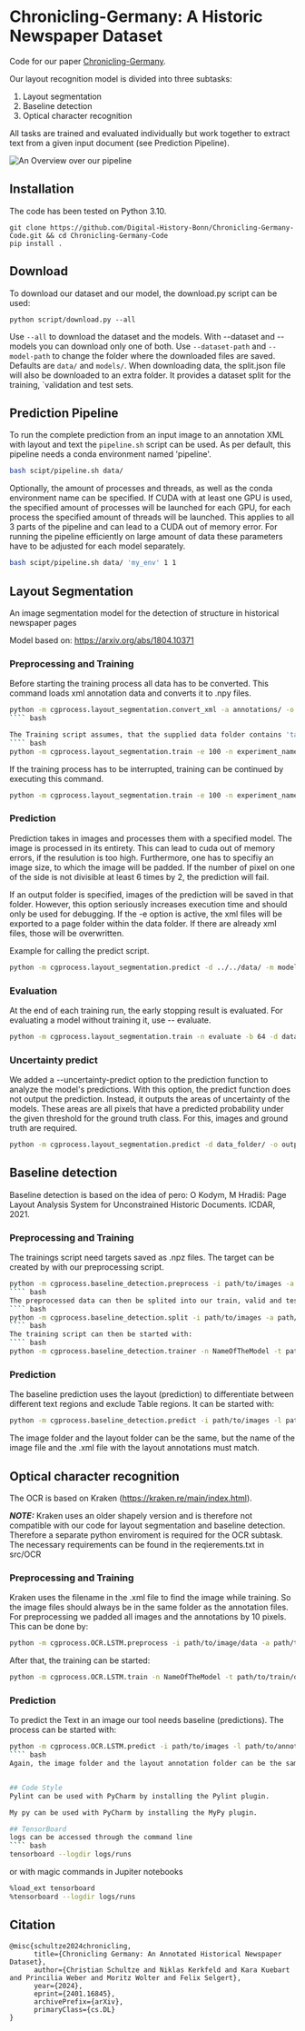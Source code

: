 # Chronicling-Germany: A Historic Newspaper Dataset

Code for our paper [Chronicling-Germany](https://arxiv.org/abs/2401.16845v2).

Our layout recognition model is divided into three subtasks:
1. Layout segmentation
2. Baseline detection
3. Optical character recognition

All tasks are trained and evaluated individually but work together to extract text from a given input document (see Prediction Pipeline).

![An Overview over our pipeline](assets/pipeline.png)

## Installation
The code has been tested on Python 3.10.
````
git clone https://github.com/Digital-History-Bonn/Chronicling-Germany-Code.git && cd Chronicling-Germany-Code
pip install .
````

## Download
To download our dataset and our model, the download.py script can be used:
````
python script/download.py --all
````
Use `--all` to download the dataset and the models. With --dataset and --models you can download only 
one of both. Use `--dataset-path` and `--model-path` to change the folder where the downloaded files are saved.
Defaults are `data/` and `models/`. When downloading data, the split.json file will also be downloaded to an extra 
folder. It provides a dataset split for the training, `validation and test sets.

## Prediction Pipeline
To run the complete prediction from an input image to an annotation XML with layout and text the `pipeline.sh` script can be used.
As per default, this pipeline needs a conda environment named 'pipeline'.
```` bash
bash scipt/pipeline.sh data/
````

Optionally, the amount of processes and threads, as well as the conda environment name can be specified.
If CUDA with at least one GPU is used, the specified amount of processes will be launched for each GPU, for each process the specified amount of threads will be launched.
This applies to all 3 parts of the pipeline and can lead to a CUDA out of memory error. For running the pipeline 
efficiently on large amount of data these parameters have to be adjusted for each model separately.
```` bash
bash scipt/pipeline.sh data/ 'my_env' 1 1 
````

## Layout Segmentation

An image segmentation model for the detection of structure in historical newspaper pages

Model based on: https://arxiv.org/abs/1804.10371

### Preprocessing and Training

Before starting the training process all data has to be converted.
This command loads xml annotation data and converts it to .npy files.
```` bash
python -m cgprocess.layout_segmentation.convert_xml -a annotations/ -o targets/
```` bash

The Training script assumes, that the supplied data folder contains 'targets' and 'images' folders.
```` bash
python -m cgprocess.layout_segmentation.train -e 100 -n experiment_name -b 64 -d data_folder/  -g 4 -w 32
````

If the training process has to be interrupted, training can be continued by executing this command.
```` bash
python -m cgprocess.layout_segmentation.train -e 100 -n experiment_name -b 64 -d data_folder/  -l model_name -ls -g 4 -w 32
````

### Prediction

Prediction takes in images and processes them with a specified model. The image is processed in its entirety. 
This can lead to cuda out of memory errors, if the resulution is too high.
Furthermore, one has to specifiy an image size, to which the image will be padded. 
If the number of pixel on one of the side is not divisible at least 6 times by 2, the prediction will fail.

If an output folder is specified, images of the prediction will be saved in that folder. However, this option seriously
increases execution time and should only be used for debugging. If the -e option is active, the xml files will be 
exported to a page folder within the data folder. If there are already xml files, those will be overwritten.

Example for calling the predict script.
```` bash
python -m cgprocess.layout_segmentation.predict -d ../../data/ -m models/model_best.pt -p 5760 7680 -t 0.6 -s 0.5 -e -bt 100````
````

### Evaluation

At the end of each training run, the early stopping result is evaluated. 
For evaluating a model without training it, use -- evaluate.

```` bash
python -m cgprocess.layout_segmentation.train -n evaluate -b 64 -d data_folder/ -l model_name -g 4 -w 32 --evaluate
````

### Uncertainty predict
We added a --uncertainty-predict option to the prediction function to analyze the model's predictions. With this option, the predict
function does not output the prediction. Instead, it outputs the areas of uncertainty of the models. These areas are all 
pixels that have a predicted probability under the given threshold for the ground truth class. 
For this, images and ground truth are required.
```` bash
python -m cgprocess.layout_segmentation.predict -d data_folder/ -o output_folder/ -m path/to/model/ -a dh_segment -p 5760 7360 -s 0.5 --transkribus-export --uncertainty-predict
````

## Baseline detection

Baseline detection is based on the idea of pero: 
O Kodym, M Hradiš: Page Layout Analysis System for Unconstrained Historic Documents. ICDAR, 2021.

### Preprocessing and Training
The trainings script need targets saved as .npz files. The target can be created by with our preprocessing script.
```` bash
python -m cgprocess.baseline_detection.preprocess -i path/to/images -a path/to/annotations -o path/to/output/folder
```` bash
The preprocessed data can then be splited into our train, valid and test split with:
```` bash
python -m cgprocess.baseline_detection.split -i path/to/images -a path/to/targets -o path/to/output/folder
```` bash
The training script can then be started with:
```` bash
python -m cgprocess.baseline_detection.trainer -n NameOfTheModel -t path/to/train/data -v path/to/train/data -e 200
````

### Prediction
The baseline prediction uses the layout (prediction) to differentiate between different text regions and exclude Table regions.
It can be started with:
```` bash
python -m cgprocess.baseline_detection.predict -i path/to/images -l path/to/layout/annotations -o path/to/output/folder -m path/to/model
````
The image folder and the layout folder can be the same, but the name of the image file and the .xml file with the layout annotations must match.

## Optical character recognition
The OCR is based on Kraken (https://kraken.re/main/index.html).

**_NOTE:_**  Kraken uses an older shapely version and is therefore not compatible with our code for layout segmentation and baseline detection. Therefore a separate python enviroment is required for the OCR subtask. The necessary requirements can be found in the reqierements.txt in src/OCR

### Preprocessing and Training
Kraken uses the filename in the .xml file to find the image while training. So the image files should always be in the same folder as the annotation files.
For preprocessing we padded all images and the annotations by 10 pixels. This can be done by:
```` bash
python -m cgprocess.OCR.LSTM.preprocess -i path/to/image/data -a path/to/annotation/data  -o path/to/output/folder
````

After that, the training can be started:
```` bash
python -m cgprocess.OCR.LSTM.train -n NameOfTheModel -t path/to/train/data -v path/to/valid/data
````

### Prediction
To predict the Text in an image our tool needs baseline (predictions). The process can be started with:
```` bash
python -m cgprocess.OCR.LSTM.predict -i path/to/images -l path/to/annotations -o path/to/output/folder -m path/to/model
```` bash
Again, the image folder and the layout annotation folder can be the same, but the name of the image file and the .xml file with the layout annotations must match.


## Code Style
Pylint can be used with PyCharm by installing the Pylint plugin.

My py can be used with PyCharm by installing the MyPy plugin.

## TensorBoard
logs can be accessed through the command line
```` bash
tensorboard --logdir logs/runs
````

or with magic commands in Jupiter notebooks
```` bash
%load_ext tensorboard
%tensorboard --logdir logs/runs
````

## Citation
````
@misc{schultze2024chronicling,
      title={Chronicling Germany: An Annotated Historical Newspaper Dataset}, 
      author={Christian Schultze and Niklas Kerkfeld and Kara Kuebart and Princilia Weber and Moritz Wolter and Felix Selgert},
      year={2024},
      eprint={2401.16845},
      archivePrefix={arXiv},
      primaryClass={cs.DL}
}
````

